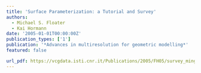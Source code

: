 ```yaml
---
title: 'Surface Parameterization: a Tutorial and Survey'
authors:
  - Michael S. Floater
  - Kai Hormann
date: '2005-01-01T00:00:00Z'
publication_types: ['1']
publication: '*Advances in multiresolution for geometric modelling*'
featured: false

url_pdf: https://vcgdata.isti.cnr.it/Publications/2005/FH05/survey_mingle04.pdf
---
```

